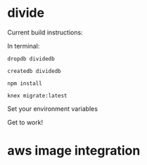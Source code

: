 # divide

Current build instructions:

  In terminal:

    dropdb dividedb

    createdb dividedb

    npm install

    knex migrate:latest

  Set your environment variables

  Get to work!

# aws image integration

  
